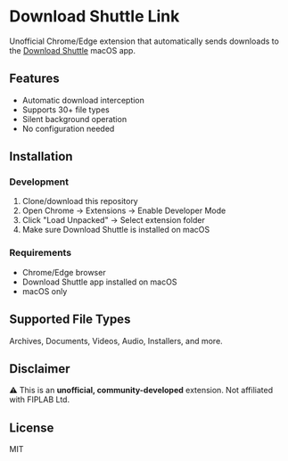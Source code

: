 # Download Shuttle Link

Unofficial Chrome/Edge extension that automatically sends downloads to the [Download Shuttle](http://fiplab.com) macOS app.

## Features

- Automatic download interception
- Supports 30+ file types
- Silent background operation
- No configuration needed

## Installation

### Development
1. Clone/download this repository
2. Open Chrome → Extensions → Enable Developer Mode
3. Click "Load Unpacked" → Select extension folder
4. Make sure Download Shuttle is installed on macOS

### Requirements
- Chrome/Edge browser
- Download Shuttle app installed on macOS
- macOS only

## Supported File Types

Archives, Documents, Videos, Audio, Installers, and more.

## Disclaimer

⚠️ This is an **unofficial, community-developed** extension. Not affiliated with FIPLAB Ltd.

## License

MIT
